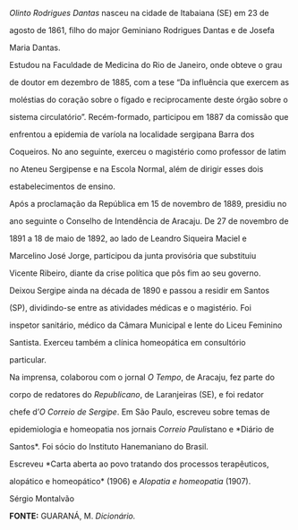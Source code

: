 

*Olinto Rodrigues Dantas* nasceu na cidade de Itabaiana (SE) em 23 de

agosto de 1861, filho do major Geminiano Rodrigues Dantas e de Josefa

Maria Dantas.



Estudou na Faculdade de Medicina do Rio de Janeiro, onde obteve o grau

de doutor em dezembro de 1885, com a tese “Da influência que exercem as

moléstias do coração sobre o fígado e reciprocamente deste órgão sobre o

sistema circulatório”. Recém-formado, participou em 1887 da comissão que

enfrentou a epidemia de varíola na localidade sergipana Barra dos

Coqueiros. No ano seguinte, exerceu o magistério como professor de latim

no Ateneu Sergipense e na Escola Normal, além de dirigir esses dois

estabelecimentos de ensino.



Após a proclamação da República em 15 de novembro de 1889, presidiu no

ano seguinte o Conselho de Intendência de Aracaju. De 27 de novembro de

1891 a 18 de maio de 1892, ao lado de Leandro Siqueira Maciel e

Marcelino José Jorge, participou da junta provisória que substituiu

Vicente Ribeiro, diante da crise política que pôs fim ao seu governo.

Deixou Sergipe ainda na década de 1890 e passou a residir em Santos

(SP), dividindo-se entre as atividades médicas e o magistério. Foi

inspetor sanitário, médico da Câmara Municipal e lente do Liceu Feminino

Santista. Exerceu também a clínica homeopática em consultório

particular.



Na imprensa, colaborou com o jornal *O Tempo*, de Aracaju, fez parte do

corpo de redatores do *Republicano*, de Laranjeiras (SE), e foi redator

chefe d’*O Correio de Sergipe*. Em São Paulo, escreveu sobre temas de

epidemiologia e homeopatia nos jornais *Correio Pauli*stano e *Diário de

Santos*. Foi sócio do Instituto Hanemaniano do Brasil.



Escreveu *Carta aberta ao povo tratando dos processos terapêuticos,

alopático e homeopático* (1906) e *Alopatia e homeopatia* (1907).



Sérgio Montalvão



**FONTE:** GUARANÁ, M. *Dicionário.*

